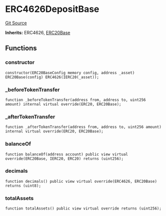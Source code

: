 # ERC4626DepositBase
[Git Source](https://github.com/Ammalgam-Protocol/core-v1/blob/922bb12a291a5f6729dd85abc24fc6fec504a108/contracts/tokens/ERC4626DepositBase.sol)

**Inherits:**
ERC4626, [ERC20Base](/contracts/tokens/ERC20Base.sol/abstract.ERC20Base.md)


## Functions
### constructor


```solidity
constructor(ERC20BaseConfig memory config, address _asset) ERC20Base(config) ERC4626(IERC20(_asset));
```

### _beforeTokenTransfer


```solidity
function _beforeTokenTransfer(address from, address to, uint256 amount) internal virtual override(ERC20, ERC20Base);
```

### _afterTokenTransfer


```solidity
function _afterTokenTransfer(address from, address to, uint256 amount) internal virtual override(ERC20, ERC20Base);
```

### balanceOf


```solidity
function balanceOf(address account) public view virtual override(ERC20Base, IERC20, ERC20) returns (uint256);
```

### decimals


```solidity
function decimals() public view virtual override(ERC4626, ERC20Base) returns (uint8);
```

### totalAssets


```solidity
function totalAssets() public view virtual override returns (uint256);
```


